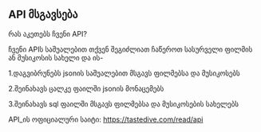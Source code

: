 ## API მსგავსება
რას აკეთებს ჩვენი API?

ჩვენი APIს საშუალებით თქვენ შეგიძლიათ ჩაწეროთ სასურველი ფილმის ან მუსიკოსის სახელი და ის-

1.დაგვიბრუნებს jsonის საშუალებით მსგავს ფილმებსა და მუსიკოსებს

2.შეინახავს ცალკე ფაილში jsonის მონაცემებს

3.შეინახავს sql ფაილში მსგავს ფილმებსა და მუსიკოსების სახელებს


API_ის ოფიციალური საიტი: https://tastedive.com/read/api
